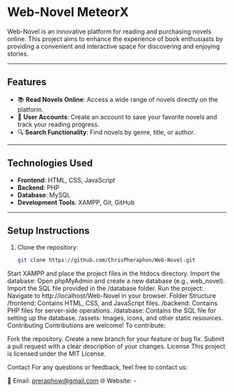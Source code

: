 # Web-Novel MeteorX

Web-Novel is an innovative platform for reading and purchasing novels online. This project aims to enhance the experience of book enthusiasts by providing a convenient and interactive space for discovering and enjoying stories.

---

## Features
- 📚 **Read Novels Online**: Access a wide range of novels directly on the platform.
- 📝 **User Accounts**: Create an account to save your favorite novels and track your reading progress.
- 🔍 **Search Functionality**: Find novels by genre, title, or author.

---

## Technologies Used
- **Frontend**: HTML, CSS, JavaScript
- **Backend**: PHP
- **Database**: MySQL
- **Development Tools**: XAMPP, Git, GitHub

---

## Setup Instructions
1. Clone the repository:
   ```bash
   git clone https://github.com/ChrisPheraphon/Web-Novel.git
Start XAMPP and place the project files in the htdocs directory.
Import the database:
Open phpMyAdmin and create a new database (e.g., web_novel).
Import the SQL file provided in the /database folder.
Run the project:
Navigate to http://localhost/Web-Novel in your browser.
Folder Structure
/frontend: Contains HTML, CSS, and JavaScript files.
/backend: Contains PHP files for server-side operations.
/database: Contains the SQL file for setting up the database.
/assets: Images, icons, and other static resources.
Contributing
Contributions are welcome! To contribute:

Fork the repository.
Create a new branch for your feature or bug fix.
Submit a pull request with a clear description of your changes.
License
This project is licensed under the MIT License.

Contact
For any questions or feedback, feel free to contact us:

📧 Email: preraphow@gmail.com
🌐 Website: -
